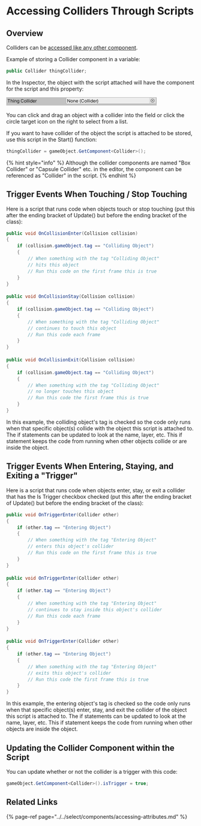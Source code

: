 # Accessing Colliders Through Scripts

## Overview

Colliders can be [accessed like any other component](../../select/components/accessing-attributes.md).

Example of storing a Collider component in a variable:

```csharp
public Collider thingCollider;
```

In the Inspector, the object with the script attached will have the component for the script and this property:

![](../../.gitbook/assets/image%20%28171%29.png)

You can click and drag an object with a collider into the field or click the circle target icon on the right to select from a list.

If you want to have collider of the object the script is attached to be stored, use this script in the Start\(\) function:

```csharp
thingCollider = gameObject.GetComponent<Collider>();
```

{% hint style="info" %}
Although the collider components are named "Box Collider" or "Capsule Collider" etc. in the editor, the component can be referenced as "Collider" in the script.
{% endhint %}

## Trigger Events When Touching / Stop Touching

Here is a script that runs code when objects touch or stop touching \(put this after the ending bracket of Update\(\) but before the ending bracket of the class\):

```csharp
public void OnCollisionEnter(Collision collision)
{
    if (collision.gameObject.tag == "Colliding Object")
    {
        // When something with the tag "Colliding Object" 
        // hits this object
        // Run this code on the first frame this is true
    }
}

public void OnCollisionStay(Collision collision)
{
    if (collision.gameObject.tag == "Colliding Object")
    {
        // When something with the tag "Colliding Object" 
        // continues to touch this object
        // Run this code each frame
    }
}

public void OnCollisionExit(Collision collision)
{
    if (collision.gameObject.tag == "Colliding Object")
    {
        // When something with the tag "Colliding Object" 
        // no longer touches this object
        // Run this code the first frame this is true
    }
}
```

In this example, the colliding object's tag is checked so the code only runs when that specific object\(s\) collide with the object this script is attached to. The if statements can be updated to look at the name, layer, etc. This if statement keeps the code from running when other objects collide or are inside the object.

## Trigger Events When Entering, Staying, and Exiting a "Trigger"

Here is a script that runs code when objects enter, stay, or exit a collider that has the Is Trigger checkbox checked  \(put this after the ending bracket of Update\(\) but before the ending bracket of the class\):

```csharp
public void OnTriggerEnter(Collider other)
{
    if (other.tag == "Entering Object")
    {
        // When something with the tag "Entering Object" 
        // enters this object's collider
        // Run this code on the first frame this is true
    }
}

public void OnTriggerEnter(Collider other)
{
    if (other.tag == "Entering Object")
    {
        // When something with the tag "Entering Object" 
        // continues to stay inside this object's collider
        // Run this code each frame
    }
}

public void OnTriggerEnter(Collider other)
{
    if (other.tag == "Entering Object")
    {
        // When something with the tag "Entering Object" 
        // exits this object's collider
        // Run this code the first frame this is true
    }
}
```

In this example, the entering object's tag is checked so the code only runs when that specific object\(s\) enter, stay, and exit the collider of the object this script is attached to. The if statements can be updated to look at the name, layer, etc. This if statement keeps the code from running when other objects are inside the object.

## Updating the Collider Component within the Script

You can update whether or not the collider is a trigger with this code:

```csharp
gameObject.GetComponent<Collider>().isTrigger = true;
```

## Related Links

{% page-ref page="../../select/components/accessing-attributes.md" %}



